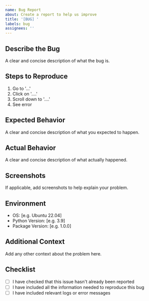 ```yaml
---
name: Bug Report
about: Create a report to help us improve
title: '[BUG] '
labels: bug
assignees: ''
---
```


## Describe the Bug
<!-- Provide a clear and concise description of what the bug is -->
A clear and concise description of what the bug is.

## Steps to Reproduce
<!-- List the steps needed to reproduce the behavior -->
1. Go to '...'
2. Click on '....'
3. Scroll down to '....'
4. See error

## Expected Behavior
<!-- Describe what you expected to happen -->
A clear and concise description of what you expected to happen.

## Actual Behavior
<!-- Describe what actually happened -->
A clear and concise description of what actually happened.

## Screenshots
<!-- If applicable, add screenshots to help explain your problem -->
If applicable, add screenshots to help explain your problem.

## Environment
<!-- Please complete the following information -->
- OS: [e.g. Ubuntu 22.04]
- Python Version: [e.g. 3.9]
- Package Version: [e.g. 1.0.0]

## Additional Context
<!-- Add any other context about the problem here -->
Add any other context about the problem here.

## Checklist
<!-- Please check all applicable items -->
- [ ] I have checked that this issue hasn't already been reported
- [ ] I have included all the information needed to reproduce this bug
- [ ] I have included relevant logs or error messages